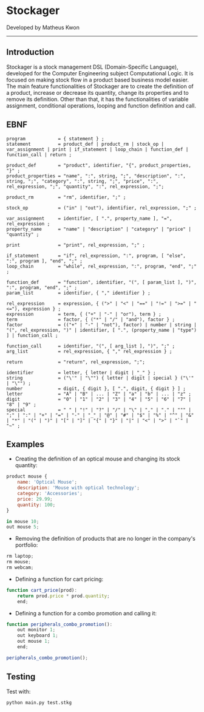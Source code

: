 # Stockager
Developed by Matheus Kwon

---
## Introduction
Stockager is a stock management DSL (Domain-Specific Language), developed for the Computer Engineering subject Computational Logic. It is focused on making stock flow in a product based business model easier. The main feature functionalities of Stockager are to create the definition of a product, increase or decrease its quantity, change its properties and to remove its definition. Other than that, it has the functionalities of variable assignment, conditional operations, looping and function definition and call.

## EBNF

```
program            = { statement } ;
statement          = product_def | product_rm | stock_op | var_assignment | print | if_statement | loop_chain | function_def | function_call | return ;

product_def        = "product", identifier, "{", product_properties, "}" ;
product_properties = "name", ":", string, ";", "description", ":", string, ";", "category", ":", string, ";", "price", ":", rel_expression, ";", "quantity", ":", rel_expression, ";";

product_rm         = "rm", identifier, ";" ;

stock_op           = ("in" | "out"), identifier, rel_expression, ";" ;

var_assignment     = identifier, [ ".", property_name ], "=", rel_expression ;
property_name      = "name" | "description" | "category" | "price" | "quantity" ;

print              = "print", rel_expression, ";" ;

if_statement       = "if", rel_expression, ":", program, [ "else", ":", program ], "end", ";" ;
loop_chain         = "while", rel_expression, ":", program, "end", ";" ;

function_def       = "function", identifier, "(", [ param_list ], ")", ":", program, "end", ";" ;
param_list         = identifier, { "," identifier } ;

rel_expression     = expression, { (">" | "<" | "==" | "!=" | ">=" | "<="), expression } ;
expression         = term, { ("+" | "-" | "or"), term } ;
term               = factor, { ("*" | "/" | "and"), factor } ;
factor             = (("+" | "-" | "not"), factor) | number | string | "(", rel_expression, ")" | identifier, [ ".", (property_name | "type") ] | function_call ;

function_call      = identifier, "(", [ arg_list ], ")", ";" ;
arg_list           = rel_expression, { "," rel_expression } ;

return             = "return", rel_expression, ";";

identifier         = letter, { letter | digit | "_" } ;
string             = ("\'" | "\"") { letter | digit | special } ("\'" | "\"") ;
number             = digit, { digit }, [ ".", digit, { digit } ] ;
letter             = "A" | "B" | ... | "Z" | "a" | "b" | ... | "z" ;
digit              = "0" | "1" | "2" | "3" | "4" | "5" | "6" | "7" | "8" | "9" ;
special            = " " | "!" | "?" | "/" | "\" | "," | "." | """ | ";" | ":" | "+" | "=" | "-" | "_" | "@" | "#" | "$" | "%" | "^" | "&" | "*" | "(" | ")" | "[" | "]" | "{" | "}" | "|" | "<" | ">" | "`" | "~" ;
```

## Examples

- Creating the definition of an optical mouse and changing its stock quantity:
```js
product mouse { 
    name: 'Optical Mouse'; 
    description: 'Mouse with optical technology'; 
    category: 'Accessories'; 
    price: 29.99; 
    quantity: 100; 
}

in mouse 10;
out mouse 5;
```

- Removing the definition of products that are no longer in the company's portfolio:
```js
rm laptop;
rm mouse;
rm webcam;
```

- Defining a function for cart pricing:
```js
function cart_price(prod):
    return prod.price * prod.quantity;
    end;
```

- Defining a function for a combo promotion and calling it:
```js
function peripherals_combo_promotion():
    out monitor 1;
    out keyboard 1;
    out mouse 1;
    end;

peripherals_combo_promotion();
```

## Testing
Test with:
```sh
python main.py test.stkg
```